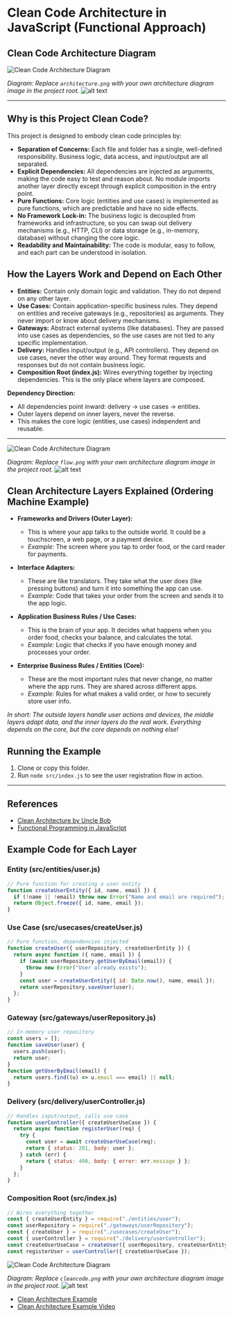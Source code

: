 # Clean Code Architecture in JavaScript (Functional Approach)

## Clean Code Architecture Diagram

![Clean Code Architecture Diagram](./architecture.png)

_Diagram: Replace `architecture.png` with your own architecture diagram image in the project root._
![alt text](image.png)

---

## Why is this Project Clean Code?

This project is designed to embody clean code principles by:

- **Separation of Concerns:** Each file and folder has a single, well-defined responsibility. Business logic, data access, and input/output are all separated.
- **Explicit Dependencies:** All dependencies are injected as arguments, making the code easy to test and reason about. No module imports another layer directly except through explicit composition in the entry point.
- **Pure Functions:** Core logic (entities and use cases) is implemented as pure functions, which are predictable and have no side effects.
- **No Framework Lock-in:** The business logic is decoupled from frameworks and infrastructure, so you can swap out delivery mechanisms (e.g., HTTP, CLI) or data storage (e.g., in-memory, database) without changing the core logic.
- **Readability and Maintainability:** The code is modular, easy to follow, and each part can be understood in isolation.

## How the Layers Work and Depend on Each Other

- **Entities:** Contain only domain logic and validation. They do not depend on any other layer.
- **Use Cases:** Contain application-specific business rules. They depend on entities and receive gateways (e.g., repositories) as arguments. They never import or know about delivery mechanisms.
- **Gateways:** Abstract external systems (like databases). They are passed into use cases as dependencies, so the use cases are not tied to any specific implementation.
- **Delivery:** Handles input/output (e.g., API controllers). They depend on use cases, never the other way around. They format requests and responses but do not contain business logic.
- **Composition Root (index.js):** Wires everything together by injecting dependencies. This is the only place where layers are composed.

**Dependency Direction:**

- All dependencies point inward: delivery → use cases → entities.
- Outer layers depend on inner layers, never the reverse.
- This makes the core logic (entities, use cases) independent and reusable.

---

![Clean Code Architecture Diagram](./flow.png)

_Diagram: Replace `flow.png` with your own architecture diagram image in the project root._
![alt text](image.png)

## Clean Architecture Layers Explained (Ordering Machine Example)

- **Frameworks and Drivers (Outer Layer):**

  - This is where your app talks to the outside world. It could be a touchscreen, a web page, or a payment device.
  - _Example:_ The screen where you tap to order food, or the card reader for payments.

- **Interface Adapters:**

  - These are like translators. They take what the user does (like pressing buttons) and turn it into something the app can use.
  - _Example:_ Code that takes your order from the screen and sends it to the app logic.

- **Application Business Rules / Use Cases:**

  - This is the brain of your app. It decides what happens when you order food, checks your balance, and calculates the total.
  - _Example:_ Logic that checks if you have enough money and processes your order.

- **Enterprise Business Rules / Entities (Core):**
  - These are the most important rules that never change, no matter where the app runs. They are shared across different apps.
  - _Example:_ Rules for what makes a valid order, or how to securely store user info.

_In short: The outside layers handle user actions and devices, the middle layers adapt data, and the inner layers do the real work. Everything depends on the core, but the core depends on nothing else!_

## Running the Example

1. Clone or copy this folder.
2. Run `node src/index.js` to see the user registration flow in action.

---

## References

- [Clean Architecture by Uncle Bob](https://8thlight.com/blog/uncle-bob/2012/08/13/the-clean-architecture.html)
- [Functional Programming in JavaScript](https://eloquentjavascript.net/)

## Example Code for Each Layer

### Entity (src/entities/user.js)

```js
// Pure function for creating a user entity
function createUserEntity({ id, name, email }) {
  if (!name || !email) throw new Error("Name and email are required");
  return Object.freeze({ id, name, email });
}
```

### Use Case (src/usecases/createUser.js)

```js
// Pure function, dependencies injected
function createUser({ userRepository, createUserEntity }) {
  return async function ({ name, email }) {
    if (await userRepository.getUserByEmail(email)) {
      throw new Error("User already exists");
    }
    const user = createUserEntity({ id: Date.now(), name, email });
    return userRepository.saveUser(user);
  };
}
```

### Gateway (src/gateways/userRepository.js)

```js
// In-memory user repository
const users = [];
function saveUser(user) {
  users.push(user);
  return user;
}
function getUserByEmail(email) {
  return users.find((u) => u.email === email) || null;
}
```

### Delivery (src/delivery/userController.js)

```js
// Handles input/output, calls use case
function userController({ createUserUseCase }) {
  return async function registerUser(req) {
    try {
      const user = await createUserUseCase(req);
      return { status: 201, body: user };
    } catch (err) {
      return { status: 400, body: { error: err.message } };
    }
  };
}
```

### Composition Root (src/index.js)

```js
// Wires everything together
const { createUserEntity } = require("./entities/user");
const userRepository = require("./gateways/userRepository");
const { createUser } = require("./usecases/createUser");
const { userController } = require("./delivery/userController");
const createUserUseCase = createUser({ userRepository, createUserEntity });
const registerUser = userController({ createUserUseCase });
```

![Clean Code Architecture Diagram](./cleancode.png)

_Diagram: Replace `cleancode.png` with your own architecture diagram image in the project root._
![alt text](image.png)

- [Clean Architecture Example](https://github.com/dev-mastery/comments-api/tree/master/src)
- [Clean Architecture Example Video](https://www.youtube.com/watch?v=CnailTcJV_U&list=PLcb3YuQNaC-uM1vHqdBP9yOw-hB1IZmAB)
